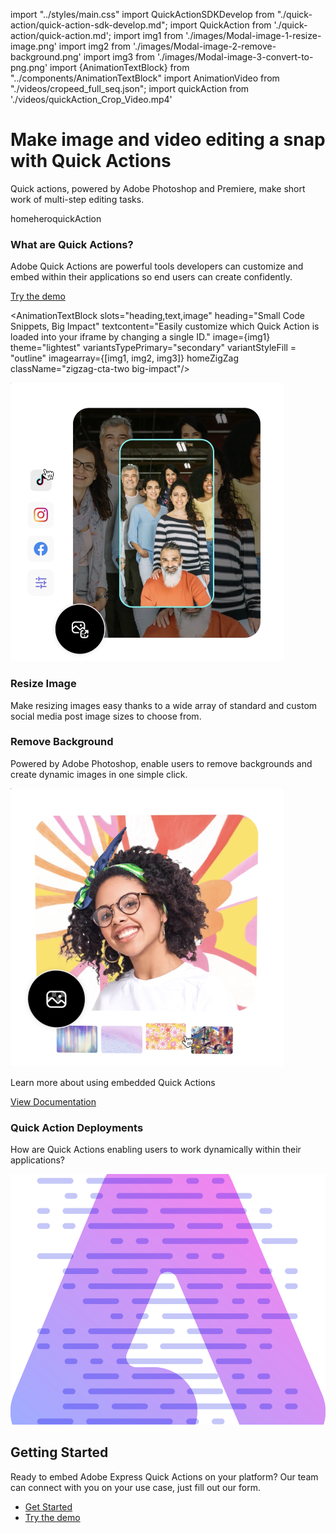 import "../styles/main.css"
import QuickActionSDKDevelop from "./quick-action/quick-action-sdk-develop.md";
import QuickAction from './quick-action/quick-action.md';
import img1 from './images/Modal-image-1-resize-image.png'
import img2 from './images/Modal-image-2-remove-background.png'
import img3 from './images/Modal-image-3-convert-to-png.png'
import {AnimationTextBlock} from "../components/AnimationTextBlock"
import AnimationVideo from "./videos/cropeed_full_seq.json";
import quickAction from './videos/quickAction_Crop_Video.mp4'

<Hero slots="heading, text, assetsImg" variant="fullwidth" videoSrcUrl={quickAction}    className="express-editor-hero-block  Hero-Banner" isQuickAction/>

# Make image and video editing a snap with Quick Actions

Quick actions, powered by Adobe Photoshop and Premiere, make short work of multi-step editing tasks.

homeheroquickAction

<AnnouncementBlock slots="heading, text, button" className="announcement-embed-editor quick-action"/>

### What are Quick Actions?

Adobe Quick Actions are powerful tools developers can customize and embed within their applications so end users can create confidently.

[Try the demo](https://adobe.io)

<WrapperComponent slots="content" theme="lightest" className="editing-content" />

<QuickAction/>

<AnimationTextBlock slots="heading,text,image" heading="Small Code Snippets, Big Impact" textcontent="Easily customize which Quick Action is loaded into your iframe by changing a single ID." image={img1} theme="lightest"  variantsTypePrimary="secondary" variantStyleFill = "outline" imagearray={[img1, img2, img3]}  homeZigZag className="zigzag-cta-two big-impact"/>

<TextBlock slots="image, heading,text" theme="lightest" headerElementType="h2" variantsTypePrimary='secondary' variantStyleFill = "outline" homeZigZag className="streamline_ability"/>

![Resize Image](./images/Resize-Image-Main_PosterImage.png)

### Resize Image

Make resizing images easy thanks to a wide array of standard and custom social media post image sizes to choose from.

<TextBlock slots="heading,text,image" theme="lightest" headerElementType="h2" variantsTypePrimary='secondary' variantStyleFill = "outline"   homeZigZag className=" zigzag-cta-two streamline_ability remove-bg"/>

### Remove Background

Powered by Adobe Photoshop, enable users to remove backgrounds and create dynamic images in one simple click.

![Remove Background](./images/Background-Remover_PosterImage.png)

<AnnouncementBlock slots="text, button" theme="lightest" className="announcement-embed-editor quick-action learn-more-action"/>

Learn more about using embedded Quick Actions

[View Documentation](https://adobe.io)

<TextBlock slots="heading,text" theme="light" headerElementType="h2" variantsTypePrimary='secondary' variantStyleFill = "outline" homeZigZag className="streamline_ability customer-experience"/>

### Quick Action Deployments

How are Quick Actions enabling users to work dynamically within their applications?

<WrapperComponent slots="content" repeat="1" theme="light" className="acrobat letter breakout QuickActionSDKDevelop "/>

<QuickActionSDKDevelop/>

<SummaryBlock slots=" image , heading, text, buttons" className="getting-started" />

![Getting Started](./images/Summary-Block-image.svg)

## Getting Started

Ready to embed Adobe Express Quick Actions on your platform? Our team can connect with you on your use case, just fill out our form. 

- [Get Started](https://adobe.io)
- [Try the demo](https://adobe.io)